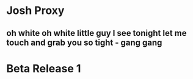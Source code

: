 # Josh Proxy
## oh white oh white little guy I see tonight let me touch and grab you so tight - gang gang

# Beta Release 1
